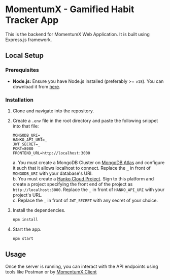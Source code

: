 # MomentumX - Gamified Habit Tracker App

This is the backend for MomentumX Web Application. It is built using Express.js framework.

## Local Setup

### Prerequisites

- **Node.js:** Ensure you have Node.js installed (preferably >= `v18`). You can download it from [here](https://nodejs.org/).

### Installation

1. Clone and navigate into the repository.
   
2. Create a `.env` file in the root directory and paste the following snippet into that file:
   ```
   MONGODB_URI=_
   HANKO_API_URI=_
   JWT_SECRET=_
   PORT=8080
   FRONTEND_URL=http://localhost:3000
   ```
   a. You must create a MongoDB Cluster on <a href="https://www.mongodb.com/atlas/database">MongoDB Atlas</a> and configure it such that it allows localhost to connect. Replace the `_` in front       of `MONGODB_URI` with your database's URI. <br />
   b. You must create a <a href="https://cloud.hanko.io/">Hanko Cloud Project</a>. Sign to this platform and create a project specifying the front end of the project as `http://localhost:3000`.       Replace the `_` in front of `HANKO_API_URI` with your project's URL. <br />
   c. Replace the `_` in front of `JWT_SECRET` with any secret of your choice.

6. Install the dependencies.
   ```bash
   npm install
   ```

7. Start the app.
   ```bash
   npm start
   ```
   
## Usage

Once the server is running, you can interact with the API endpoints using tools like Postman or by <a href="https://github.com/momentumXbyLakshya/react-client">MomentumX Client</a>

